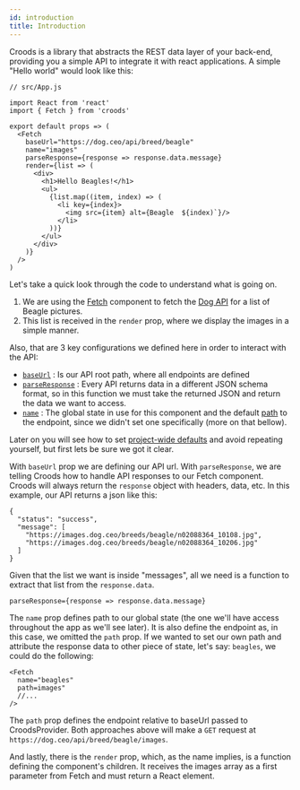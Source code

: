 ```yaml
---
id: introduction
title: Introduction
---
```


Croods is a library that abstracts the REST data layer of your back-end, providing you a simple API to integrate it with react applications. A simple "Hello world" would look like this:

```
// src/App.js

import React from 'react'
import { Fetch } from 'croods'

export default props => (
  <Fetch
    baseUrl="https://dog.ceo/api/breed/beagle"
    name="images"
    parseResponse={response => response.data.message}
    render={list => (
      <div>
        <h1>Hello Beagles!</h1>
        <ul>
          {list.map((item, index) => (
            <li key={index}>
              <img src={item} alt={Beagle  ${index)`}/>
            </li>
          ))}
        </ul>
      </div>
    )}
  />
)

```

Let's take a quick look through the code to understand what is going on.

1. We are using the [Fetch](/docs/the-fetch) component to fetch the [Dog API](https://dog.ceo/dog-api/) for a list of Beagle pictures.
2. This list is received in the `render` prop, where we display the images in a simple manner.

Also, that are 3 key configurations we defined here in order to interact with the API:

- [`baseUrl`](/docs/croods-provider-api#baseurl) : Is our API root path, where all endpoints are defined
- [`parseResponse`](/docs/croods-provider-api#parseresponse) : Every API returns data in a different JSON schema format, so in this function we must take the returned JSON and return the data we want to access.
- [`name`](/docs/fetch-api#name) : The global state in use for this component and the default [path](/docs/fetch-api#path) to the endpoint, since we didn't set one specifically (more on that bellow).

Later on you will see how to set [project-wide defaults](/docs/project-defaults) and avoid repeating yourself, but first lets be sure we got it clear.

With `baseUrl` prop we are defining our API url.
With `parseResponse`, we are telling Croods how to handle API responses to our Fetch component. Croods will always return the `response` object with headers, data, etc. In this example, our API returns a json like this:

```
{
  "status": "success",
  "message": [
    "https://images.dog.ceo/breeds/beagle/n02088364_10108.jpg",
    "https://images.dog.ceo/breeds/beagle/n02088364_10206.jpg"
  ]
}

```

Given that the list we want is inside "messages", all we need is a function to extract that list from the `response.data`.

```
parseResponse={response => response.data.message}

```


The `name` prop defines path to our global state (the one we'll have access throughout the app as we'll see later). It is also define the endpoint as, in this case, we omitted the `path` prop. If we wanted to set our own path and attribute the response data to other piece of state, let's say: `beagles`, we could do the following:

```
<Fetch
  name="beagles"
  path=images"
  //...
/>

```

The `path` prop defines the endpoint relative to baseUrl passed to CroodsProvider. Both approaches above will make a `GET` request at `https://dog.ceo/api/breed/beagle/images`.

And lastly, there is the `render` prop, which, as the name implies, is a function defining the component's children. It receives the images array as a first parameter from Fetch and must return a React element.
